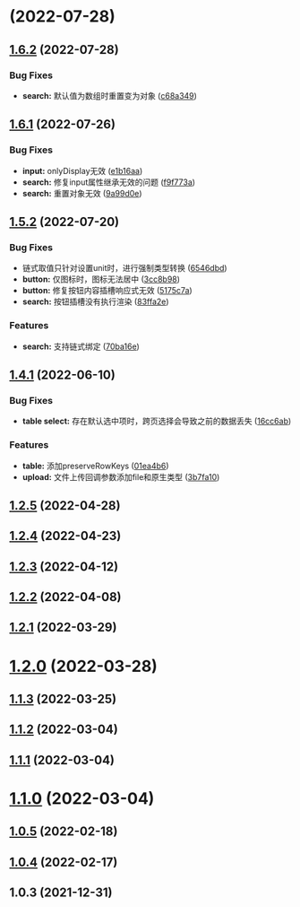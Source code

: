 # [](https://github.com/SepVeneto/basic-comp/compare/v1.6.2...v) (2022-07-28)



## [1.6.2](https://github.com/SepVeneto/basic-comp/compare/v1.6.1...v1.6.2) (2022-07-28)


### Bug Fixes

* **search:** 默认值为数组时重置变为对象 ([c68a349](https://github.com/SepVeneto/basic-comp/commit/c68a349211708e61618e08995d63f6d629c5280e))



## [1.6.1](https://github.com/SepVeneto/basic-comp/compare/v1.5.2...v1.6.1) (2022-07-26)


### Bug Fixes

* **input:** onlyDisplay无效 ([e1b16aa](https://github.com/SepVeneto/basic-comp/commit/e1b16aa07196d7773392a83904df89f0e76d72cb))
* **search:** 修复input属性继承无效的问题 ([f9f773a](https://github.com/SepVeneto/basic-comp/commit/f9f773ad9c29f6e71341814a97936040879c57a3))
* **search:** 重置对象无效 ([9a99d0e](https://github.com/SepVeneto/basic-comp/commit/9a99d0e2e5d2573086d0f524f43d5ce90873bff9))



## [1.5.2](https://github.com/SepVeneto/basic-comp/compare/v1.4.1...v1.5.2) (2022-07-20)


### Bug Fixes

* 链式取值只针对设置unit时，进行强制类型转换 ([6546dbd](https://github.com/SepVeneto/basic-comp/commit/6546dbdd2893d97ad2837858e1fa4294e3fe1f79))
* **button:** 仅图标时，图标无法居中 ([3cc8b98](https://github.com/SepVeneto/basic-comp/commit/3cc8b9806283ef7a6d01541e6ff0152253777c62))
* **button:** 修复按钮内容插槽响应式无效 ([5175c7a](https://github.com/SepVeneto/basic-comp/commit/5175c7a62e03545b4521871d3c9b848b05b05d14))
* **search:** 按钮插槽没有执行渲染 ([83ffa2e](https://github.com/SepVeneto/basic-comp/commit/83ffa2eacb6ba5bbdd2c3e0f2b718cecd6e4e414))


### Features

* **search:** 支持链式绑定 ([70ba16e](https://github.com/SepVeneto/basic-comp/commit/70ba16e3858236ffadd345c39a6d55da741f16dd))



## [1.4.1](https://github.com/SepVeneto/basic-comp/compare/v1.2.5...v1.4.1) (2022-06-10)


### Bug Fixes

* **table select:** 存在默认选中项时，跨页选择会导致之前的数据丢失 ([16cc6ab](https://github.com/SepVeneto/basic-comp/commit/16cc6abc00a3dc864e25fcb619cdafbf2d4d6923))


### Features

* **table:** 添加preserveRowKeys ([01ea4b6](https://github.com/SepVeneto/basic-comp/commit/01ea4b61bd27944d93b69d7bc55f7d3e01fc0fde))
* **upload:** 文件上传回调参数添加file和原生类型 ([3b7fa10](https://github.com/SepVeneto/basic-comp/commit/3b7fa1019551244bdc552e8a6e618a55e0985b61))



## [1.2.5](https://github.com/SepVeneto/basic-comp/compare/v1.2.4...v1.2.5) (2022-04-28)



## [1.2.4](https://github.com/SepVeneto/basic-comp/compare/v1.2.3...v1.2.4) (2022-04-23)



## [1.2.3](https://github.com/SepVeneto/basic-comp/compare/v1.2.2...v1.2.3) (2022-04-12)



## [1.2.2](https://github.com/SepVeneto/basic-comp/compare/v1.2.1...v1.2.2) (2022-04-08)



## [1.2.1](https://github.com/SepVeneto/basic-comp/compare/v1.2.0...v1.2.1) (2022-03-29)



# [1.2.0](https://github.com/SepVeneto/basic-comp/compare/v1.1.3...v1.2.0) (2022-03-28)



## [1.1.3](https://github.com/SepVeneto/basic-comp/compare/v1.1.2...v1.1.3) (2022-03-25)



## [1.1.2](https://github.com/SepVeneto/basic-comp/compare/v1.1.1...v1.1.2) (2022-03-04)



## [1.1.1](https://github.com/SepVeneto/basic-comp/compare/v1.1.0...v1.1.1) (2022-03-04)



# [1.1.0](https://github.com/SepVeneto/basic-comp/compare/v1.0.5...v1.1.0) (2022-03-04)



## [1.0.5](https://github.com/SepVeneto/basic-comp/compare/v1.0.4...v1.0.5) (2022-02-18)



## [1.0.4](https://github.com/SepVeneto/basic-comp/compare/v1.0.3...v1.0.4) (2022-02-17)



## 1.0.3 (2021-12-31)



